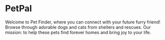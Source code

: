 # PetPal
 Welcome to Pet Finder, where you can connect with your future furry friend! Browse through adorable dogs and cats from shelters and rescues. Our mission: to help these pets find forever homes and bring joy to your life.
